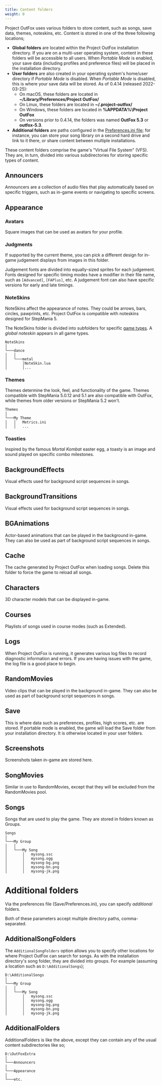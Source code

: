 ```yaml
---
title: Content folders
weight: 0
---
```


Project OutFox uses various folders to store content, such as songs, save data, themes, noteskins, etc. Content is stored in one of the three following locations;

* **Global folders** are located within the Project OutFox installation directory. If you are on a multi-user operating system, content in these folders will be accessible to all users. When _Portable Mode_ is enabled, your save data (including profiles and preference files) will be placed in the installation directory.
* **User folders** are also created in your operating system's home/user directory if _Portable Mode_ is disabled. When _Portable Mode_ is disabled, this is where your save data will be stored. As of 0.4.14 (released 2022-03-25):
    * On macOS, these folders are located in **~/Library/Preferences/Project OutFox/**
    * On Linux, these folders are located in **~/.project-outfox/**
    * On Windows, these folders are located in **%APPDATA%\Project OutFox**
    * On versions prior to 0.4.14, the folders was named **OutFox 5.3** or **outfox-5.3**.
* **Additional folders** are paths configured in the [Preferences.ini file](/user-guide/config/preferences/#additionalfolders); for instance, you can store your song library on a second hard drive and link to it there, or share content between multiple installations.

These content folders comprise the game's "Virtual File System" (VFS). They are, in turn, divided into various subdirectories for storing specific types of content. 

## Announcers
Announcers are a collection of audio files that play automatically based on specific triggers, such as in-game events or navigating to specific screens.

## Appearance

### Avatars

Square images that can be used as avatars for your profile. 

### Judgments

If supported by the current theme, you can pick a different design for in-game judgement displays from images in this folder.

Judgement fonts are divided into equally-sized sprites for each judgement. Fonts designed for specific timing modes have a modifier in their file name, such as ``[Advanced]``, ``[FAPlus]``, etc. A judgement font can also have specific versions for early and late timings.

### NoteSkins

NoteSkins affect the appearance of notes. They could be arrows, bars, circles, pawprints, etc. Project OutFox is compatible with noteskins designed for StepMania 5.

The NoteSkins folder is divided into subfolders for specific [game types](/user-guide/games/). A _global noteskin_ appears in all game types.

```
NoteSkins
│
└───dance
│   │   
│   └───metal
│       │NoteSkin.lua
│       │...
```

### Themes

Themes determine the look, feel, and functionality of the game. Themes compatible with StepMania 5.0.12 and 5.1 are also compatible with OutFox, while themes from older versions or StepMania 5.2 won't.

```
Themes
│
└───My Theme
│   │   Metrics.ini
│   │   ...
```

### Toasties

Inspired by the famous _Mortal Kombat_ easter egg, a toasty is an image and sound played on specific combo milestones.

## BackgroundEffects

Visual effects used for background script sequences in songs.

## BackgroundTransitions

Visual effects used for background script sequences in songs.

## BGAnimations

Actor-based animations that can be played in the background in-game. They can also be used as part of background script sequences in songs.

## Cache

The cache generated by Project OutFox when loading songs. Delete this folder to force the game to reload all songs.

## Characters

3D character models that can be displayed in-game.

## Courses

Playlists of songs used in course modes (such as Extended).

## Logs

When Project OutFox is running, it generates various log files to record diagnostic information and errors. If you are having issues with the game, the log file is a good place to begin.

## RandomMovies

Video clips that can be played in the background in-game. They can also be used as part of background script sequences in songs.

## Save

This is where data such as preferences, profiles, high scores, etc. are stored. If portable mode is enabled, the game will load the Save folder from your installation directory. It is otherwise located in your user folders.

## Screenshots

Screenshots taken in-game are stored here.

## SongMovies

Similar in use to RandomMovies, except that they will be excluded from the RandomMovies pool.

## Songs

Songs that are used to play the game. They are stored in folders known as Groups.

```
Songs
│
└───My Group
│   │   
│   └───My Song
│       │   mysong.ssc
│       │   mysong.ogg
│       │   mysong-bg.png
│       │   mysong-bn.png
│       │   mysong-jk.png
```

# Additional folders
Via the preferences file (Save/Preferences.ini), you can specify _additional_ folders. 

Both of these parameters accept multiple directory paths, comma-separated.

## AdditionalSongFolders
The ``AdditionalSongFolders`` option allows you to specify other locations for where Project OutFox can search for songs. As with the installation directory's song folder, they are divided into groups. For example (assuming a location such as ``D:\AdditionalSongs``);

```
D:\AdditionalSongs
│
└───My Group
│   │   
│   └───My Song
│       │   mysong.ssc
│       │   mysong.ogg
│       │   mysong-bg.png
│       │   mysong-bn.png
│       │   mysong-jk.png
```

## AdditionalFolders

AdditionalFolders is like the above, except they can contain any of the usual content subdirectories like so;

```
D:\OutFoxExtra
│
└───Announcers
│   
└───Appearance
│   
└───etc.

```
